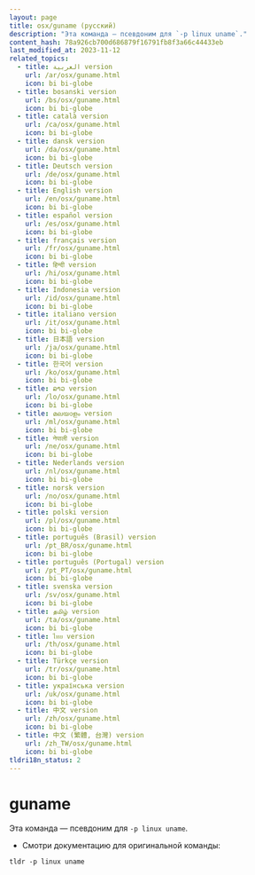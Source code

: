 ```yaml
---
layout: page
title: osx/guname (русский)
description: "Эта команда — псевдоним для `-p linux uname`."
content_hash: 78a926cb700d686879f16791fb8f3a66c44433eb
last_modified_at: 2023-11-12
related_topics:
  - title: العربية version
    url: /ar/osx/guname.html
    icon: bi bi-globe
  - title: bosanski version
    url: /bs/osx/guname.html
    icon: bi bi-globe
  - title: català version
    url: /ca/osx/guname.html
    icon: bi bi-globe
  - title: dansk version
    url: /da/osx/guname.html
    icon: bi bi-globe
  - title: Deutsch version
    url: /de/osx/guname.html
    icon: bi bi-globe
  - title: English version
    url: /en/osx/guname.html
    icon: bi bi-globe
  - title: español version
    url: /es/osx/guname.html
    icon: bi bi-globe
  - title: français version
    url: /fr/osx/guname.html
    icon: bi bi-globe
  - title: हिन्दी version
    url: /hi/osx/guname.html
    icon: bi bi-globe
  - title: Indonesia version
    url: /id/osx/guname.html
    icon: bi bi-globe
  - title: italiano version
    url: /it/osx/guname.html
    icon: bi bi-globe
  - title: 日本語 version
    url: /ja/osx/guname.html
    icon: bi bi-globe
  - title: 한국어 version
    url: /ko/osx/guname.html
    icon: bi bi-globe
  - title: ລາວ version
    url: /lo/osx/guname.html
    icon: bi bi-globe
  - title: മലയാളം version
    url: /ml/osx/guname.html
    icon: bi bi-globe
  - title: नेपाली version
    url: /ne/osx/guname.html
    icon: bi bi-globe
  - title: Nederlands version
    url: /nl/osx/guname.html
    icon: bi bi-globe
  - title: norsk version
    url: /no/osx/guname.html
    icon: bi bi-globe
  - title: polski version
    url: /pl/osx/guname.html
    icon: bi bi-globe
  - title: português (Brasil) version
    url: /pt_BR/osx/guname.html
    icon: bi bi-globe
  - title: português (Portugal) version
    url: /pt_PT/osx/guname.html
    icon: bi bi-globe
  - title: svenska version
    url: /sv/osx/guname.html
    icon: bi bi-globe
  - title: தமிழ் version
    url: /ta/osx/guname.html
    icon: bi bi-globe
  - title: ไทย version
    url: /th/osx/guname.html
    icon: bi bi-globe
  - title: Türkçe version
    url: /tr/osx/guname.html
    icon: bi bi-globe
  - title: українська version
    url: /uk/osx/guname.html
    icon: bi bi-globe
  - title: 中文 version
    url: /zh/osx/guname.html
    icon: bi bi-globe
  - title: 中文 (繁體, 台灣) version
    url: /zh_TW/osx/guname.html
    icon: bi bi-globe
tldri18n_status: 2
---
```

# guname

Эта команда — псевдоним для `-p linux uname`.

- Смотри документацию для оригинальной команды:

`tldr -p linux uname`
